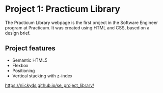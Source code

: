 # Project 1: Practicum Library

The Practicum Library webpage is the first project in the Software Engineer program at Practicum. It was created using HTML and CSS, based on a design brief.

## Project features

- Semantic HTML5
- Flexbox
- Positioning
- Vertical stacking with z-index

https://niickyds.github.io/se_project_library/
